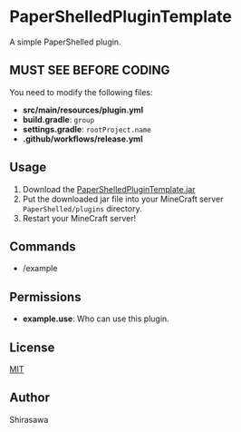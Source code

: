 # PaperShelledPluginTemplate

A simple PaperShelled plugin.

## MUST SEE BEFORE CODING

You need to modify the following files:

- **src/main/resources/plugin.yml**
- **build.gradle**: `group`
- **settings.gradle**: `rootProject.name`
- **.github/workflows/release.yml**

## Usage

1. Download the [PaperShelledPluginTemplate.jar](https://github.com/Apisium/PaperShelledPluginTemplate/releases/latest/download/PaperShelledPluginTemplate.jar)
2. Put the downloaded jar file into your MineCraft server `PaperShelled/plugins` directory.
3. Restart your MineCraft server!

## Commands

- /example

## Permissions

- **example.use**: Who can use this plugin.

## License

[MIT](./LICENSE)

## Author

Shirasawa
